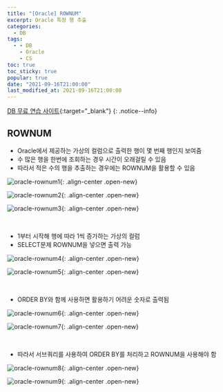 ```yaml
---
title: "[Oracle] ROWNUM"
excerpt: Oracle 특정 행 추출
categories:
  - DB
tags:
  - - DB
    - Oracle
    - CS
toc: true
toc_sticky: true
popular: true
date: "2021-09-16T21:00:00"
last_modified_at: 2021-09-16T21:00:00
---
```


[DB 무료 연습 사이트](http://www.sqlfiddle.com/){:target="\_blank"}
{: .notice--info}

## ROWNUM

- Oracle에서 제공하는 가상의 컬럼으로 출력한 행이 몇 번째 행인지 보여줌
- 수 많은 행을 한번에 조회하는 경우 시간이 오래걸릴 수 있음
- 따라서 적은 수의 행을 추출하는 경우에는 ROWNUM을 활용할 수 있음

![oracle-rownum1](https://user-images.githubusercontent.com/62803763/133617804-02fb242f-2e64-4d52-a7ba-5e427eab7fcb.PNG){: .align-center .open-new}

![oracle-rownum2](https://user-images.githubusercontent.com/62803763/133617809-2c2d1912-5de2-4c0c-8109-3df9f0bc6e9f.PNG){: .align-center .open-new}

![oracle-rownum3](https://user-images.githubusercontent.com/62803763/133617811-8cc656f0-1114-4777-b9f3-ac0ead319e7f.PNG){: .align-center .open-new}

<br>

- 1부터 시작해 행에 따라 1씩 증가하는 가상의 컬럼
- SELECT문제 ROWNUM을 넣으면 출력 가능

![oracle-rownum4](https://user-images.githubusercontent.com/62803763/133618177-72dbe22c-2c92-4dad-8dfa-c837b9c6c25e.PNG){: .align-center .open-new}

![oracle-rownum5](https://user-images.githubusercontent.com/62803763/133618183-b791cd2f-92fe-4924-8d19-9335feb65719.PNG){: .align-center .open-new}

<br>

- ORDER BY와 함께 사용하면 활용하기 어려운 숫자로 출력됨

![oracle-rownum6](https://user-images.githubusercontent.com/62803763/133618597-d91714a9-4219-46c7-b1a9-66cac7d34d15.PNG){: .align-center .open-new}

![oracle-rownum7](https://user-images.githubusercontent.com/62803763/133618601-46d861af-0493-4ca7-8b89-7eb2def6a676.PNG){: .align-center .open-new}

<br>

- 따라서 서브쿼리를 사용하여 ORDER BY를 처리하고 ROWNUM을 사용해야 함

![oracle-rownum8](https://user-images.githubusercontent.com/62803763/133619309-c53d34b9-b9f4-4d4e-a127-066d27ff4dd2.PNG){: .align-center .open-new}

![oracle-rownum9](https://user-images.githubusercontent.com/62803763/133619312-6bc5b9cc-6e7e-4bbb-9394-f1e0a03f6d0d.PNG){: .align-center .open-new}
